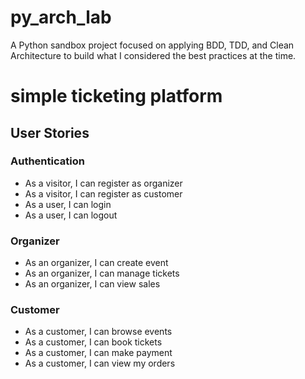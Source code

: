 # py_arch_lab
A Python sandbox project focused on applying BDD, TDD, and Clean Architecture to build what I considered the best practices at the time.

# simple ticketing platform
## User Stories

### Authentication
- As a visitor, I can register as organizer
- As a visitor, I can register as customer
- As a user, I can login
- As a user, I can logout

### Organizer
- As an organizer, I can create event
- As an organizer, I can manage tickets
- As an organizer, I can view sales

### Customer
- As a customer, I can browse events
- As a customer, I can book tickets
- As a customer, I can make payment
- As a customer, I can view my orders